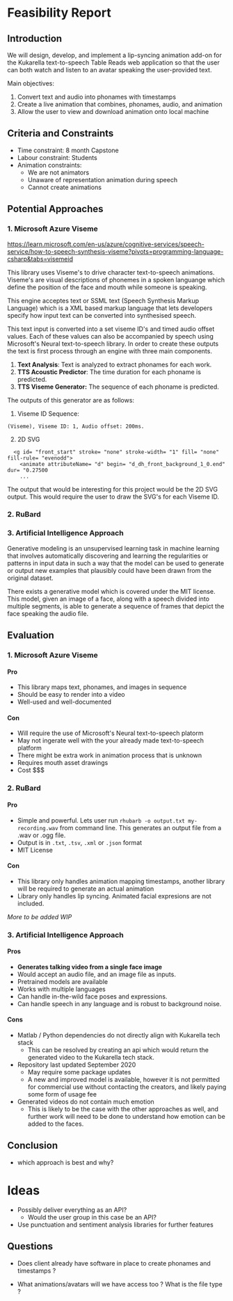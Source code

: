 # Feasibility Report

## Introduction

We will design, develop, and implement a lip-syncing animation add-on for the Kukarella text-to-speech Table Reads web 
application so that the user can both watch and listen to an avatar speaking the user-provided text.

Main objectives:

1) Convert text and audio into phonames with timestamps  
2) Create a live animation that combines, phonames, audio, and animation
3) Allow the user to view and download animation onto local machine

## Criteria and Constraints

- Time constraint: 8 month Capstone
- Labour constraint: Students
- Animation constraints:
  - We are not animators
  - Unaware of representation animation during speech
  - Cannot create animations

## Potential Approaches

### 1. Microsoft Azure Viseme

<https://learn.microsoft.com/en-us/azure/cognitive-services/speech-service/how-to-speech-synthesis-viseme?pivots=programming-language-csharp&tabs=visemeid>

This library uses Viseme's to drive character text-to-speech animations. Viseme's are visual descriptions of phonemes in
a spoken languange which define the position of the face and mouth while someone is speaking.

This engine acceptes text or SSML text (Speech Synthesis Markup Language) which is a XML based markup language that lets
developers specify how input text can be converted into synthesised speech.

This text input is converted into a set viseme ID's and timed audio offset values. Each of these values can also be 
accompanied by speech using Microsoft's Neural text-to-speech library. In order to create these outputs the text is 
first process through an engine with three main components.

1. **Text Analysis**: Text is analyzed to extract phonames for each work.  
2. **TTS Acoustic Predictor**: The time duration for each phoname is predicted.
3. **TTS Viseme Generator:** The sequence of each phoname is predicted.

The outputs of this generator are as follows:

1. Viseme ID Sequence:

```
(Viseme), Viseme ID: 1, Audio offset: 200ms.
```

2. 2D SVG

```<svg width= "1200px" height= "1200px" ..>
  <g id= "front_start" stroke= "none" stroke-width= "1" fill= "none" fill-rule= "evenodd">
    <animate attributeName= "d" begin= "d_dh_front_background_1_0.end" dur= "0.27500
    ...
```

The output that would be interesting for this project would be the 2D SVG output. This would require the user to draw 
the SVG's for each Viseme ID.

### 2. RuBard

### 3. Artificial Intelligence Approach
Generative modeling is an unsupervised learning task in machine learning that involves automatically discovering and
learning the regularities or patterns in input data in such a way that the model can be used to generate or output
new examples that plausibly could have been drawn from the original dataset.  

There exists a generative model which is covered under the MIT license. This model, given an image of a face, along with
a speech divided into multiple segments, is able to generate a sequence of frames that depict the face speaking the
audio file.

## Evaluation

### 1. Microsoft Azure Viseme

#### Pro

- This library maps text, phonames, and images in sequence
- Should be easy to render into a video
- Well-used and well-documented
  
#### Con

- Will require the use of Microsoft's Neural text-to-speech platorm
- May not ingerate well with the your already made text-to-speech platform
- There might be extra work in animation process that is unknown
- Requires mouth asset drawings
- Cost $$$
  
### 2. RuBard

#### Pro

- Simple and powerful. Lets user run `rhubarb -o output.txt my-recording.wav` from command line. This generates an output file from a .wav or .ogg file.
- Output is in `.txt`, `.tsv`, `.xml` or `.json` format
- MIT License

#### Con

- This library only handles animation mapping timestamps, another library will be required to generate an actual animation
- Library only handles lip syncing. Animated facial expresions are not included.

*More to be added WIP*

### 3. Artificial Intelligence Approach

#### Pros
- **Generates talking video from a single face image**
- Would accept an audio file, and an image file as inputs.
- Pretrained models are available
- Works with multiple languages
- Can handle in-the-wild face poses and expressions.
- Can handle speech in any language and is robust to background noise.
#### Cons
- Matlab / Python dependencies do not directly align with Kukarella tech stack
  - This can be resolved by creating an api which would return the generated video to the Kukarella tech stack.
- Repository last updated September 2020
  - May require some package updates
  - A new and improved model is available, however it is not permitted for commercial use without contacting the 
  creators, and likely paying some form of usage fee
- Generated videos do not contain much emotion
  - This is likely to be the case with the other approaches as well, and further work will need to be done to understand
    how emotion can be added to the faces.
## Conclusion

- which approach is best and why?

# Ideas 

- Possibly deliver everything as an API?
  - Would the user group in this case be an API?
- Use punctuation and sentiment analysis libraries for further features

## Questions

- Does client already have software in place to create phonames and timestamps ?

- What animations/avatars will we have access too ? What is the file type ?
